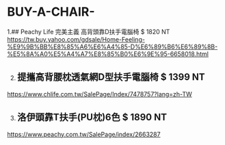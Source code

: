 # BUY-A-CHAIR-

1.## Peachy Life 完美主義 高背頭靠D扶手電腦椅 $ 1820 NT
https://tw.buy.yahoo.com/gdsale/Home-Feeling-%E9%9B%BB%E8%85%A6%E6%A4%85-D%E6%89%B6%E6%89%8B-%E5%8A%A0%E5%A4%A7%E8%85%B0%E6%9E%95-6658018.html

2. ## 提攜高背腰枕透氣網D型扶手電腦椅 $ 1399 NT
https://www.chlife.com.tw/SalePage/Index/7478757?lang=zh-TW

3. ## 洛伊頭靠T扶手(PU枕)6色 $ 1890 NT
https://www.peachy.com.tw/SalePage/index/2663287

